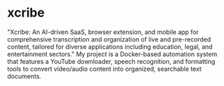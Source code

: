# xcribe
"Xcribe: An AI-driven SaaS, browser extension, and mobile app for comprehensive transcription and organization of live and pre-recorded content, tailored for diverse applications including education, legal, and entertainment sectors."
 My project is a Docker-based automation system that features a YouTube downloader, speech recognition, and formatting tools to convert video/audio content into organized, searchable text documents.
